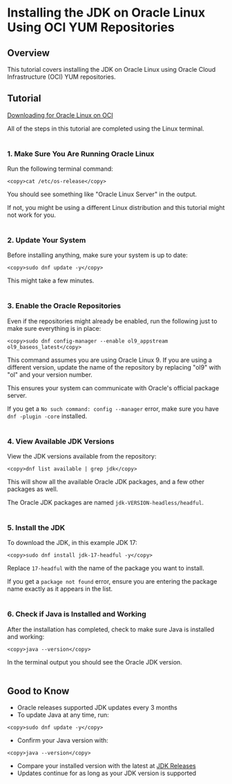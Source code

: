 # Installing the JDK on Oracle Linux Using OCI YUM Repositories

## Overview
This tutorial covers installing the JDK on Oracle Linux using Oracle Cloud Infrastructure (OCI) YUM repositories.

## Tutorial
[Downloading for Oracle Linux on OCI](videohub:1_cmjf7kys)

All of the steps in this tutorial are completed using the Linux terminal.  
<br />

### 1. Make Sure You Are Running Oracle Linux
Run the following terminal command:
```
<copy>cat /etc/os-release</copy>
```
You should see something like "Oracle Linux Server" in the output.

If not, you might be using a different Linux distribution and this tutorial might not work for you.  
<br />

### 2. Update Your System
Before installing anything, make sure your system is up to date:
```
<copy>sudo dnf update -y</copy>
```
This might take a few minutes.  
<br />

### 3. Enable the Oracle Repositories
Even if the repositories might already be enabled, run the following just to make sure everything is in place:
```
<copy>sudo dnf config-manager --enable ol9_appstream ol9_baseos_latest</copy>
```
This command assumes you are using Oracle Linux 9. If you are using a different version, update the name of the repository by replacing "ol9" with "ol" and your version number.

This ensures your system can communicate with Oracle's official package server.

If you get a `No such command: config --manager` error, make sure you have `dnf -plugin -core` installed.  
<br />

### 4. View Available JDK Versions
View the JDK versions available from the repository:
```
<copy>dnf list available | grep jdk</copy>
```
This will show all the available Oracle JDK packages, and a few other packages as well.

The Oracle JDK packages are named `jdk-VERSION-headless/headful`.  
<br />

### 5. Install the JDK
To download the JDK, in this example JDK 17:
```
<copy>sudo dnf install jdk-17-headful -y</copy>
```
Replace `17-headful` with the name of the package you want to install.

If you get a `package not found` error, ensure you are entering the package name exactly as it appears in the list.  
<br />

### 6. Check if Java is Installed and Working
After the installation has completed, check to make sure Java is installed and working:
```
<copy>java --version</copy>
```
In the terminal output you should see the Oracle JDK version.  
<br />

## Good to Know
- Oracle releases supported JDK updates every 3 months
- To update Java at any time, run:
```
<copy>sudo dnf update -y</copy>
```
- Confirm your Java version with:
```
<copy>java --version</copy>
```
- Compare your installed version with the latest at [JDK Releases](https://www.java.com/en/releases/)
- Updates continue for as long as your JDK version is supported